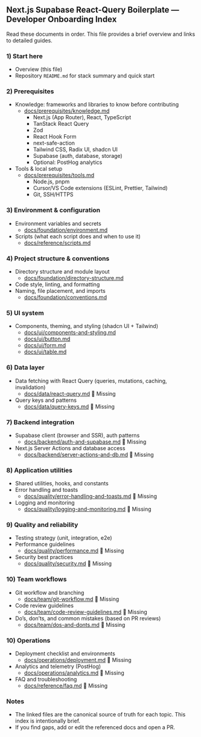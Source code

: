 ## Next.js Supabase React-Query Boilerplate — Developer Onboarding Index

Read these documents in order. This file provides a brief overview and links to detailed guides.

### 1) Start here

- Overview (this file)
- Repository `README.md` for stack summary and quick start

### 2) Prerequisites

- Knowledge: frameworks and libraries to know before contributing
  - [docs/prerequisites/knowledge.md](./prerequisites/knowledge.md)
    - Next.js (App Router), React, TypeScript
    - TanStack React Query
    - Zod
    - React Hook Form
    - next-safe-action
    - Tailwind CSS, Radix UI, shadcn UI
    - Supabase (auth, database, storage)
    - Optional: PostHog analytics
- Tools & local setup
  - [docs/prerequisites/tools.md](./prerequisites/tools.md)
    - Node.js, pnpm
    - Cursor/VS Code extensions (ESLint, Prettier, Tailwind)
    - Git, SSH/HTTPS

### 3) Environment & configuration

- Environment variables and secrets
  - [docs/foundation/environment.md](./foundation/environment.md)
- Scripts (what each script does and when to use it)
  - [docs/reference/scripts.md](./reference/scripts.md)

### 4) Project structure & conventions

- Directory structure and module layout
  - [docs/foundation/directory-structure.md](./foundation/directory-structure.md)
- Code style, linting, and formatting
- Naming, file placement, and imports
  - [docs/foundation/conventions.md](./foundation/conventions.md)

### 5) UI system

- Components, theming, and styling (shadcn UI + Tailwind)
  - [docs/ui/components-and-styling.md](./ui/components-and-styling.md)
  - [docs/ui/button.md](./ui/button.md)
  - [docs/ui/form.md](./ui/form.md)
  - [docs/ui/table.md](./ui/table.md)

### 6) Data layer

- Data fetching with React Query (queries, mutations, caching, invalidation)
  - [docs/data/react-query.md](./data/react-query.md) 🚨 Missing
- Query keys and patterns
  - [docs/data/query-keys.md](./data/query-keys.md) 🚨 Missing

### 7) Backend integration

- Supabase client (browser and SSR), auth patterns
  - [docs/backend/auth-and-supabase.md](./backend/auth-and-supabase.md) 🚨 Missing
- Next.js Server Actions and database access
  - [docs/backend/server-actions-and-db.md](./backend/server-actions-and-db.md) 🚨 Missing

### 8) Application utilities

- Shared utilities, hooks, and constants
- Error handling and toasts
  - [docs/quality/error-handling-and-toasts.md](./quality/error-handling-and-toasts.md) 🚨 Missing
- Logging and monitoring
  - [docs/quality/logging-and-monitoring.md](./quality/logging-and-monitoring.md) 🚨 Missing

### 9) Quality and reliability

- Testing strategy (unit, integration, e2e)
- Performance guidelines
  - [docs/quality/performance.md](./quality/performance.md) 🚨 Missing
- Security best practices
  - [docs/quality/security.md](./quality/security.md) 🚨 Missing

### 10) Team workflows

- Git workflow and branching
  - [docs/team/git-workflow.md](./team/git-workflow.md) 🚨 Missing
- Code review guidelines
  - [docs/team/code-review-guidelines.md](./team/code-review-guidelines.md) 🚨 Missing
- Do’s, don’ts, and common mistakes (based on PR reviews)
  - [docs/team/dos-and-donts.md](./team/dos-and-donts.md) 🚨 Missing

### 10) Operations

- Deployment checklist and environments
  - [docs/operations/deployment.md](./operations/deployment.md) 🚨 Missing
- Analytics and telemetry (PostHog)
  - [docs/operations/analytics.md](./operations/analytics.md) 🚨 Missing
- FAQ and troubleshooting
  - [docs/reference/faq.md](./reference/faq.md) 🚨 Missing

### Notes

- The linked files are the canonical source of truth for each topic. This index is intentionally brief.
- If you find gaps, add or edit the referenced docs and open a PR.
